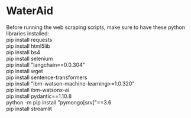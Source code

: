 # WaterAid

Before running the web scraping scripts, make sure to have these python libraries installed: <br>
pip install requests <br>
pip install html5lib <br>
pip install bs4 <br> 
pip install selenium <br>
pip install "langchain==0.0.304" <br>
pip install wget <br>
pip install sentence-transformers <br>
pip install "ibm-watson-machine-learning>=1.0.320" <br>
pip install ibm-watsonx-ai <br>
pip install pydantic==1.10.8 <br> 
python -m pip install "pymongo[srv]"==3.6 <br> 
pip install streamlit <br>

